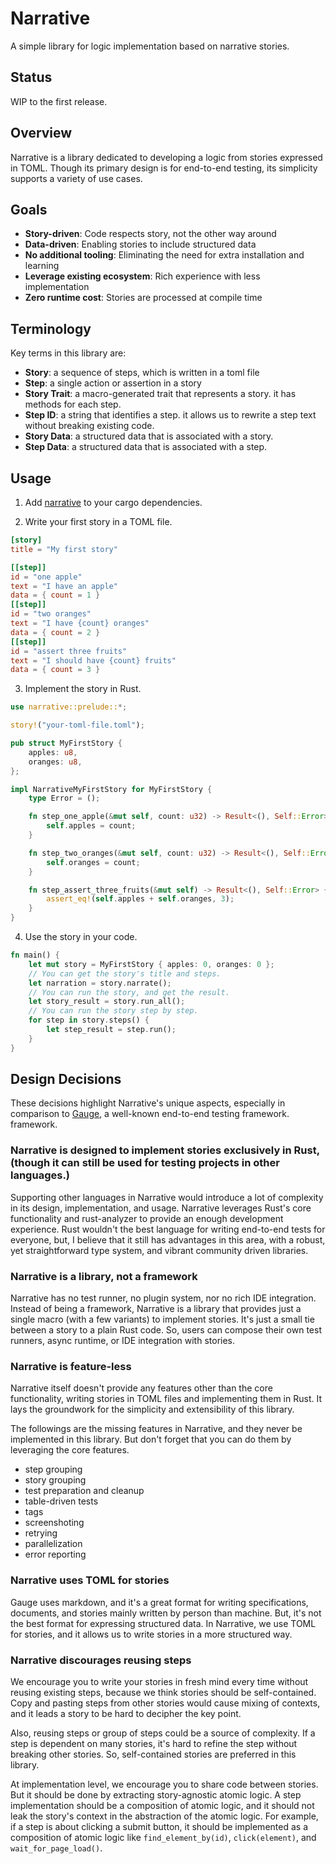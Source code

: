 # Narrative

A simple library for logic implementation based on narrative stories.

## Status

WIP to the first release.

## Overview

Narrative is a library dedicated to developing a logic from stories expressed in
TOML. Though its primary design is for end-to-end testing, its simplicity
supports a variety of use cases.

## Goals

- **Story-driven**: Code respects story, not the other way around
- **Data-driven**: Enabling stories to include structured data
- **No additional tooling**: Eliminating the need for extra installation and
  learning
- **Leverage existing ecosystem**: Rich experience with less implementation
- **Zero runtime cost**: Stories are processed at compile time

## Terminology

Key terms in this library are:

- **Story**: a sequence of steps, which is written in a toml file
- **Step**: a single action or assertion in a story
- **Story Trait**: a macro-generated trait that represents a story. it has
  methods for each step.
- **Step ID**: a string that identifies a step. it allows us to rewrite a step
  text without breaking existing code.
- **Story Data**: a structured data that is associated with a story.
- **Step Data**: a structured data that is associated with a step.

## Usage

1. Add [narrative](https://crates.io/crates/narrative) to your cargo
   dependencies.

2. Write your first story in a TOML file.

```toml
[story]
title = "My first story"

[[step]]
id = "one apple"
text = "I have an apple"
data = { count = 1 }
[[step]]
id = "two oranges"
text = "I have {count} oranges"
data = { count = 2 }
[[step]]
id = "assert three fruits"
text = "I should have {count} fruits"
data = { count = 3 }
```

3. Implement the story in Rust.

```rust
use narrative::prelude::*;

story!("your-toml-file.toml");

pub struct MyFirstStory {
    apples: u8,
    oranges: u8,
};

impl NarrativeMyFirstStory for MyFirstStory {
    type Error = ();

    fn step_one_apple(&mut self, count: u32) -> Result<(), Self::Error> {
        self.apples = count;
    }

    fn step_two_oranges(&mut self, count: u32) -> Result<(), Self::Error> {
        self.oranges = count;
    }

    fn step_assert_three_fruits(&mut self) -> Result<(), Self::Error> {
        assert_eq!(self.apples + self.oranges, 3);
    }
}
```

4. Use the story in your code.

```rust
fn main() {
    let mut story = MyFirstStory { apples: 0, oranges: 0 };
    // You can get the story's title and steps.
    let narration = story.narrate();
    // You can run the story, and get the result.
    let story_result = story.run_all();
    // You can run the story step by step.
    for step in story.steps() {
        let step_result = step.run();
    }
}
```

## Design Decisions

These decisions highlight Narrative's unique aspects, especially in comparison
to [Gauge](https://gauge.org/), a well-known end-to-end testing framework.
framework.

### Narrative is designed to implement stories exclusively in Rust, (though it can still be used for testing projects in other languages.)

Supporting other languages in Narrative would introduce a lot of complexity in
its design, implementation, and usage. Narrative leverages Rust's core
functionality and rust-analyzer to provide an enough development experience.
Rust wouldn't the best language for writing end-to-end tests for everyone, but,
I believe that it still has advantages in this area, with a robust, yet
straightforward type system, and vibrant community driven libraries.

### Narrative is a library, not a framework

Narrative has no test runner, no plugin system, nor no rich IDE integration.
Instead of being a framework, Narrative is a library that provides just a single
macro (with a few variants) to implement stories. It's just a small tie between
a story to a plain Rust code. So, users can compose their own test runners,
async runtime, or IDE integration with stories.

### Narrative is feature-less

Narrative itself doesn't provide any features other than the core functionality,
writing stories in TOML files and implementing them in Rust. It lays the
groundwork for the simplicity and extensibility of this library.

The followings are the missing features in Narrative, and they never be
implemented in this library. But don't forget that you can do them by leveraging
the core features.

- step grouping
- story grouping
- test preparation and cleanup
- table-driven tests
- tags
- screenshoting
- retrying
- parallelization
- error reporting

### Narrative uses TOML for stories

Gauge uses markdown, and it's a great format for writing specifications,
documents, and stories mainly written by person than machine. But, it's not the
best format for expressing structured data. In Narrative, we use TOML for
stories, and it allows us to write stories in a more structured way.

### Narrative discourages reusing steps

We encourage you to write your stories in fresh mind every time without reusing
existing steps, because we think stories should be self-contained. Copy and
pasting steps from other stories would cause mixing of contexts, and it leads a
story to be hard to decipher the key point.

Also, reusing steps or group of steps could be a source of complexity. If a step
is dependent on many stories, it's hard to refine the step without breaking
other stories. So, self-contained stories are preferred in this library.

At implementation level, we encourage you to share code between stories. But it
should be done by extracting story-agnostic atomic logic. A step implementation
should be a composition of atomic logic, and it should not leak the story's
context in the abstraction of the atomic logic. For example, if a step is about
clicking a submit button, it should be implemented as a composition of atomic
logic like `find_element_by(id)`, `click(element)`, and `wait_for_page_load()`.
